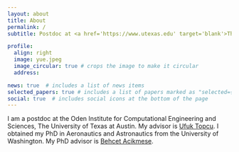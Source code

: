 ```yaml
---
layout: about
title: About
permalink: /
subtitle: Postdoc at <a href='https://www.utexas.edu' target='blank'>The University of Texas at Austin</a>, TX, USA.

profile:
  align: right
  image: yue.jpeg
  image_circular: true # crops the image to make it circular
  address:

news: true  # includes a list of news items
selected_papers: true # includes a list of papers marked as "selected={true}"
social: true  # includes social icons at the bottom of the page
---
```


I am a postdoc at the Oden Institute for Computational Engineering and Sciences, The University of Texas at Austin. My advisor is [Ufuk Topcu](https://www.ae.utexas.edu/people/faculty/faculty-directory/topcu). I obtained my PhD in Aeronautics and Astronautics from the University of Washington. My PhD advisor is [Behcet Acikmese](https://www.aa.washington.edu/facultyfinder/behcet-acikmese). 




